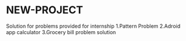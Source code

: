 # NEW-PROJECT
Solution for problems provided for internship 
1.Pattern Problem 
2.Adroid app calculator
3.Grocery bill problem solution
